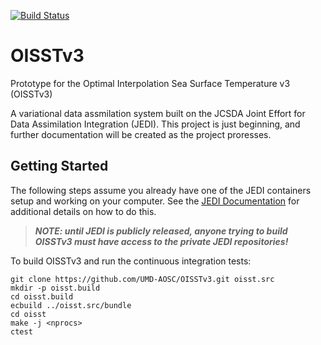 [![Build Status](https://travis-ci.org/UMD-AOSC/OISSTv3.svg?branch=develop)](https://travis-ci.org/UMD-AOSC/OISSTv3)

# OISSTv3

Prototype for the Optimal Interpolation Sea Surface Temperature v3 (OISSTv3)

A variational data assmilation system built on the JCSDA Joint Effort for Data Assimilation Integration (JEDI). This project is just beginning, and further documentation will be created as the project proresses.

## Getting Started
The following steps assume you already have one of the JEDI containers setup and working on your computer. See the [JEDI Documentation](https://jointcenterforsatellitedataassimilation-jedi-docs.readthedocs-hosted.com/en/latest/) for additional details on how to do this.

> ***NOTE: until JEDI is publicly released, anyone trying to build OISSTv3 must have access to the private JEDI repositories!***

To build OISSTv3 and run the continuous integration tests:
```
git clone https://github.com/UMD-AOSC/OISSTv3.git oisst.src
mkdir -p oisst.build
cd oisst.build
ecbuild ../oisst.src/bundle
cd oisst
make -j <nprocs>
ctest
```
